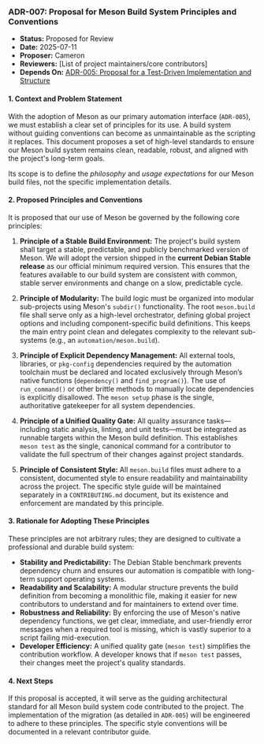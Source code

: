 
### **ADR-007: Proposal for Meson Build System Principles and Conventions**

*   **Status:** Proposed for Review
*   **Date:** 2025-07-11
*   **Proposer:** Cameron
*   **Reviewers:** [List of project maintainers/core contributors]
*   **Depends On:** [ADR-005: Proposal for a Test-Driven Implementation and Structure](./005-test-driven-implementation.md)

#### **1. Context and Problem Statement**

With the adoption of Meson as our primary automation interface (`ADR-005`), we must establish a clear set of principles for its use. A build system without guiding conventions can become as unmaintainable as the scripting it replaces. This document proposes a set of high-level standards to ensure our Meson build system remains clean, readable, robust, and aligned with the project's long-term goals.

Its scope is to define the *philosophy* and *usage expectations* for our Meson build files, not the specific implementation details.

#### **2. Proposed Principles and Conventions**

It is proposed that our use of Meson be governed by the following core principles:

1.  **Principle of a Stable Build Environment:** The project's build system shall target a stable, predictable, and publicly benchmarked version of Meson. We will adopt the version shipped in the **current Debian Stable release** as our official minimum required version. This ensures that the features available to our build system are consistent with common, stable server environments and change on a slow, predictable cycle.

2.  **Principle of Modularity:** The build logic must be organized into modular sub-projects using Meson's `subdir()` functionality. The root `meson.build` file shall serve only as a high-level orchestrator, defining global project options and including component-specific build definitions. This keeps the main entry point clean and delegates complexity to the relevant sub-systems (e.g., an `automation/meson.build`).

3.  **Principle of Explicit Dependency Management:** All external tools, libraries, or `pkg-config` dependencies required by the automation toolchain must be declared and located exclusively through Meson’s native functions (`dependency()` and `find_program()`). The use of `run_command()` or other brittle methods to manually locate dependencies is explicitly disallowed. The `meson setup` phase is the single, authoritative gatekeeper for all system dependencies.

4.  **Principle of a Unified Quality Gate:** All quality assurance tasks—including static analysis, linting, and unit tests—must be integrated as runnable targets within the Meson build definition. This establishes `meson test` as the single, canonical command for a contributor to validate the full spectrum of their changes against project standards.

5.  **Principle of Consistent Style:** All `meson.build` files must adhere to a consistent, documented style to ensure readability and maintainability across the project. The specific style guide will be maintained separately in a `CONTRIBUTING.md` document, but its existence and enforcement are mandated by this principle.

#### **3. Rationale for Adopting These Principles**

These principles are not arbitrary rules; they are designed to cultivate a professional and durable build system:

*   **Stability and Predictability:** The Debian Stable benchmark prevents dependency churn and ensures our automation is compatible with long-term support operating systems.
*   **Readability and Scalability:** A modular structure prevents the build definition from becoming a monolithic file, making it easier for new contributors to understand and for maintainers to extend over time.
*   **Robustness and Reliability:** By enforcing the use of Meson's native dependency functions, we get clear, immediate, and user-friendly error messages when a required tool is missing, which is vastly superior to a script failing mid-execution.
*   **Developer Efficiency:** A unified quality gate (`meson test`) simplifies the contribution workflow. A developer knows that if `meson test` passes, their changes meet the project's quality standards.

#### **4. Next Steps**

If this proposal is accepted, it will serve as the guiding architectural standard for all Meson build system code contributed to the project. The implementation of the migration (as detailed in `ADR-005`) will be engineered to adhere to these principles. The specific style conventions will be documented in a relevant contributor guide.
